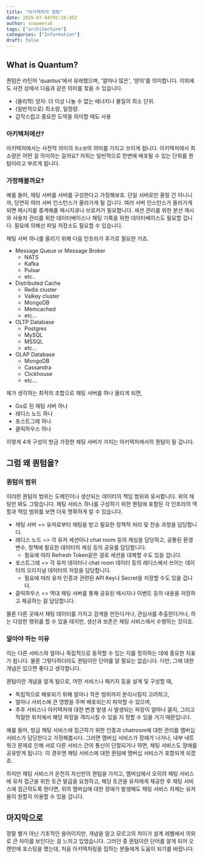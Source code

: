 ```yaml
---
title: "아키텍처의 퀀텀"
date: 2025-07-04T05:18:45Z
author: snowmerak
tags: ["architecture"]
categories: ["Information"]
draft: false
---
```


## What is Quantum?

퀀텀은 라틴어 'quantus'에서 유래했으며, '얼마나 많은', '양의'를 의미합니다. 이외에도 사전 상에서 다음과 같은 의미를 찾을 수 있습니다.

- (물리학) 양자: 더 이상 나눌 수 없는 에너지나 물질의 최소 단위.
- (일반적으로) 최소량, 일정량.
- 갑작스럽고 중요한 도약을 의미할 때도 사용

### 아키텍처에선?

아키텍처에서는 사전적 의미의 `최소량`의 의미를 가지고 쓰이게 됩니다. 아키텍처에서 최소량은 어떤 걸 의미하는 걸까요? 저희는 일반적으로 한번에 배포될 수 있는 단위를 퀀텀이라고 부르게 됩니다.

### 가정해볼까요?

예를 들어, 채팅 서버를 서버를 구성한다고 가정해보죠. 단일 서버로만 올릴 건 아니니까, 당연히 여러 서버 인스턴스가 올라가게 될 겁니다. 여러 서버 인스턴스가 올라가게 되면 메시지를 중계해줄 메시지큐나 브로커가 필요합니다. 세션 관리를 위한 분산 캐시와 사용자 관리를 위한 데이터베이스나 채팅 기록을 위한 데이터베이스도 필요할 겁니다. 필요에 의해선 파일 저장소도 필요할 수 있습니다. 

채팅 서버 하나를 올리기 위해 다음 인프라가 추가로 필요한 거죠.
- Message Queue or Message Broker
  - NATS
  - Kafka
  - Pulsar
  - etc..
- Distributed Cache
  - Redis cluster
  - Valkey cluster
  - MongoDB
  - Memcached
  - etc...
- OLTP Database
  - Postgres
  - MySQL
  - MSSQL
  - etc...
- OLAP Database
  - MongoDB
  - Cassandra
  - Clickhouse
  - etc...

제가 생각하는 최적의 조합으로 채팅 서버를 하나 올리게 되면,
- Go로 된 채팅 서버 하나
- 레디스 노드 하나
- 포스트그레 하나
- 클릭하우스 하나

이렇게 4개 구성이 방금 가정한 채팅 서버가 가지는 아키텍처에서의 퀀텀이 될 겁니다.

## 그럼 왜 퀀텀을?

### 퀀텀의 범위

이러한 퀀텀의 범위는 도메인이나 생산되는 데이터의 책임 범위와 유사합니다. 위의 채팅만 봐도 그렇습니다. 채팅 서비스 하나를 구성하기 위한 퀀텀에 포함된 각 인프라의 역할과 책임 범위를 보면 더욱 명확하게 알 수 있습니다.

- 채팅 서버 => 유저로부터 채팅을 받고 필요한 정책적 처리 및 전송 과정을 담당합니다.
- 레디스 노드 => 각 유저 세션이나 chat room 등의 캐싱을 담당하고, 공통된 환경 변수, 정책에 필요한 데이터의 캐싱 등의 공유를 담당합니다.
  - 필요에 따라 Refresh Token같은 걸로 세션을 대체할 수도 있을 겁니다.
- 포스트그레 => 각 유저 데이터나 chat room 데이터 등의 레디스에서 쓰이는 데이터의 오리지널 데이터의 저장을 담당합니다.
  - 필요에 따라 유저 인증과 관련된 API Key나 Secret을 저장할 수도 있을 겁니다.
- 클릭하우스 => 역대 채팅 서버를 통해 공유된 메시지나 이벤트 등의 내용을 저장하고 제공하는 걸 담당합니다.

물론 다른 곳에서 채팅 데이터를 가지고 검색을 만든다거나, 관심사를 추출한다거나, 하는 다양한 행위를 할 수 있을 테지만, 생산과 보존은 채팅 서비스에서 수행하는 것이죠.

### 알아야 하는 이유

이는 다른 서비스와 얼마나 독립적으로 동작할 수 있는 지를 정의하는 데에 중요한 지표가 됩니다. 물론 그렇다하더라도 퀀텀이란 단어를 알 필요는 없습니다. 다만, 그에 대한 개념은 있으면 좋다고 생각합니다.

퀀텀이란 개념을 알게 됨으로, 어떤 서비스나 패키지 등을 설계 및 구성할 때,
- 독립적으로 배포되기 위해 얼마나 작은 범위까지 분리시킬지 고려하고,
- 얼마나 서비스에 큰 영향을 주며 배포되는지 파악할 수 있으며,
- 추후 서비스나 아키텍처에 대한 변경 발생 시 발생되는 파장이 얼마나 클지, 그리고 적절한 위치에서 해당 파장을 격리시킬 수 있을 지 정할 수 있을 거기 때문입니다.

예를 들어, 방금 채팅 서비스에 접근하기 위한 인증과 chatroom에 대한 관리를 멤버십 서비스가 담당한다고 가정해봅시다. 그러면 멤버십 서비스가 장애가 나거나, 내부 네트워크 문제로 인해 서로 다른 서비스 간의 통신이 단절되거나 하면, 채팅 서비스도 장애를 공유받게 됩니다. 이 경우엔 채팅 서비스에 대한 퀀텀에 멤버십 서비스가 포함되게 되겠죠.

하지만 채팅 서비스가 온전히 자신만의 퀀텀을 가지고, 멤버십에서 오히려 채팅 서비스에 유저 접근을 위한 토큰 발급을 요청하고, 해당 토큰을 유저에게 제공한 후 채팅 서비스에 접근하도록 한다면, 위의 멤버십에 대한 장애가 발생해도 채팅 서비스 자체는 유저들이 원할히 이용할 수 있을 겁니다.

## 마지막으로

정말 별거 아닌 기초적인 용어이지만, 개념을 알고 모르고의 차이가 설계 레벨에서 의외로 큰 차이를 보인다는 걸 느끼고 있었습니다. 그러던 중 퀀텀이란 단어를 알게 되어 오랜만에 포스팅을 했는데, 처음 아키텍처링을 접하는 분들에게 도움이 되기를 바랍니다.
